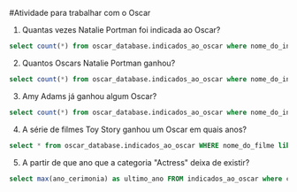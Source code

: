#Atividade para trabalhar com o Oscar

1. Quantas vezes Natalie Portman foi indicada ao Oscar?
```sql
select count(*) from oscar_database.indicados_ao_oscar where nome_do_indicado = "Natalie Portman";
```

2. Quantos Oscars Natalie Portman ganhou?
```sql
select count(*) from oscar_database.indicados_ao_oscar where nome_do_indicado = "Natalie Portman" and vencedor = 'true';
```

3. Amy Adams já ganhou algum Oscar?
```sql
select count(*) from oscar_database.indicados_ao_oscar where nome_do_indicado = "Amy Adams" and vencedor = 'true';
```
4. A série de filmes Toy Story ganhou um Oscar em quais anos?
```sql
select * from oscar_database.indicados_ao_oscar WHERE nome_do_filme like '%Toy Story%';
```
5. A partir de que ano que a categoria "Actress" deixa de existir?
```sql
select max(ano_cerimonia) as ultimo_ano FROM indicados_ao_oscar where categoria = 'Actress';
```

